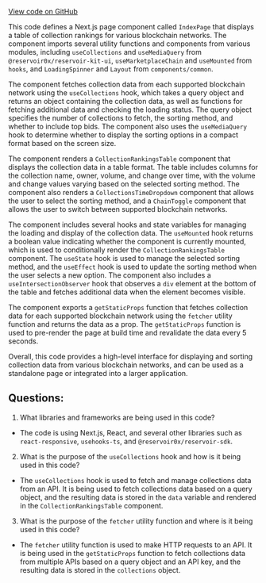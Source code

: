 [View code on GitHub](zoo-labs/zoo/blob/master/app/pages/collection-rankings/index.tsx)

This code defines a Next.js page component called `IndexPage` that displays a table of collection rankings for various blockchain networks. The component imports several utility functions and components from various modules, including `useCollections` and `useMediaQuery` from `@reservoir0x/reservoir-kit-ui`, `useMarketplaceChain` and `useMounted` from `hooks`, and `LoadingSpinner` and `Layout` from `components/common`. 

The component fetches collection data from each supported blockchain network using the `useCollections` hook, which takes a query object and returns an object containing the collection data, as well as functions for fetching additional data and checking the loading status. The query object specifies the number of collections to fetch, the sorting method, and whether to include top bids. The component also uses the `useMediaQuery` hook to determine whether to display the sorting options in a compact format based on the screen size.

The component renders a `CollectionRankingsTable` component that displays the collection data in a table format. The table includes columns for the collection name, owner, volume, and change over time, with the volume and change values varying based on the selected sorting method. The component also renders a `CollectionsTimeDropdown` component that allows the user to select the sorting method, and a `ChainToggle` component that allows the user to switch between supported blockchain networks.

The component includes several hooks and state variables for managing the loading and display of the collection data. The `useMounted` hook returns a boolean value indicating whether the component is currently mounted, which is used to conditionally render the `CollectionRankingsTable` component. The `useState` hook is used to manage the selected sorting method, and the `useEffect` hook is used to update the sorting method when the user selects a new option. The component also includes a `useIntersectionObserver` hook that observes a `div` element at the bottom of the table and fetches additional data when the element becomes visible.

The component exports a `getStaticProps` function that fetches collection data for each supported blockchain network using the `fetcher` utility function and returns the data as a prop. The `getStaticProps` function is used to pre-render the page at build time and revalidate the data every 5 seconds. 

Overall, this code provides a high-level interface for displaying and sorting collection data from various blockchain networks, and can be used as a standalone page or integrated into a larger application.
## Questions: 
 1. What libraries and frameworks are being used in this code?
- The code is using Next.js, React, and several other libraries such as `react-responsive`, `usehooks-ts`, and `@reservoir0x/reservoir-sdk`.

2. What is the purpose of the `useCollections` hook and how is it being used in this code?
- The `useCollections` hook is used to fetch and manage collections data from an API. It is being used to fetch collections data based on a query object, and the resulting data is stored in the `data` variable and rendered in the `CollectionRankingsTable` component.

3. What is the purpose of the `fetcher` utility function and where is it being used in this code?
- The `fetcher` utility function is used to make HTTP requests to an API. It is being used in the `getStaticProps` function to fetch collections data from multiple APIs based on a query object and an API key, and the resulting data is stored in the `collections` object.